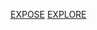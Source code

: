 [EXPOSE](https://namburiamit.github.io/Lab5_Starter/expose.html)
[EXPLORE](https://namburiamit.github.io/Lab5_Starter/explore.html)

